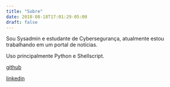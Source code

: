 ```yaml
---
title: "Sobre"
date: 2018-08-18T17:01:29-05:00
draft: false
---
```


Sou Sysadmin e estudante de Cybersegurança, atualmente estou trabalhando em um portal de notícias.

Uso principalmente Python e Shellscript.

[github](https://github.com/fxshelll)

[linkedin](https://www.linkedin.com/in/fmatta/)

